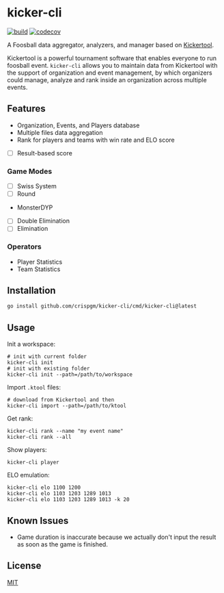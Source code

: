 # kicker-cli

[![build](https://github.com/crispgm/kicker-cli/actions/workflows/build.yml/badge.svg)](https://github.com/crispgm/kicker-cli/actions/workflows/build.yml)
[![codecov](https://codecov.io/gh/crispgm/kicker-cli/graph/badge.svg?token=MMGE8I5YNI)](https://codecov.io/gh/crispgm/kicker-cli)

A Foosball data aggregator, analyzers, and manager based on [Kickertool](https://app.kickertool.de/).

Kickertool is a powerful tournament software that enables everyone to run foosball event.
`kicker-cli` allows you to maintain data from Kickertool with the support of organization and event management,
by which organizers could manage, analyze and rank inside an organization across multiple events.

## Features

- Organization, Events, and Players database
- Multiple files data aggregation
- Rank for players and teams with win rate and ELO score
- [ ] Result-based score

### Game Modes

- [ ] Swiss System
- [ ] Round
- MonsterDYP
- [ ] Double Elimination
- [ ] Elimination

### Operators

- Player Statistics
- Team Statistics

## Installation

```bash
go install github.com/crispgm/kicker-cli/cmd/kicker-cli@latest
```

## Usage

Init a workspace:
```shell
# init with current folder
kicker-cli init
# init with existing folder
kicker-cli init --path=/path/to/workspace
```

Import `.ktool` files:
```shell
# download from Kickertool and then
kicker-cli import --path=/path/to/ktool
```

Get rank:
```shell
kicker-cli rank --name "my event name"
kicker-cli rank --all
```

Show players:
```shell
kicker-cli player
```

ELO emulation:
```shell
kicker-cli elo 1100 1200
kicker-cli elo 1103 1203 1289 1013
kicker-cli elo 1103 1203 1289 1013 -k 20
```

## Known Issues

- Game duration is inaccurate because we actually don't input the result as soon as the game is finished.

## License

[MIT](/LICENSE)
